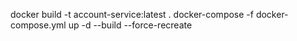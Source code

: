 docker build -t account-service:latest .
docker-compose -f docker-compose.yml up -d --build --force-recreate